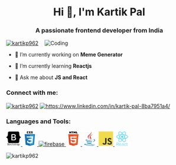 <h1 align="center">Hi 👋, I'm Kartik Pal</h1>
<h3 align="center">A passionate frontend developer from India</h3>
<img align="right" alt="Coding" width="400" src="https://media.giphy.com/media/v1.Y2lkPTc5MGI3NjExMWZlNTQ2OTI0MGJmNjdiYzJmM2IyNGI1YmM5NGI4ODQwMDUzMjYyNSZjdD1n/qgQUggAC3Pfv687qPC/giphy.gif" />

<p align="left"> <a href="https://twitter.com/kartikp962" target="blank"><img src="https://img.shields.io/twitter/follow/kartikp962?logo=twitter&style=for-the-badge" alt="kartikp962" /></a> </p>

- 🔭 I’m currently working on **Meme Generator**

- 🌱 I’m currently learning **Reactjs**

- 💬 Ask me about **JS and React**

<h3 align="left">Connect with me:</h3>
<p align="left">
<a href="https://twitter.com/kartikp962" target="blank"><img align="center" src="https://raw.githubusercontent.com/rahuldkjain/github-profile-readme-generator/master/src/images/icons/Social/twitter.svg" alt="kartikp962" height="30" width="40" /></a>
<a href="https://www.linkedin.com/in/kartik-pal-8ba7951a4/" target="blank"><img align="center" src="https://raw.githubusercontent.com/rahuldkjain/github-profile-readme-generator/master/src/images/icons/Social/linked-in-alt.svg" alt="https://www.linkedin.com/in/kartik-pal-8ba7951a4/" height="30" width="40" /></a>
</p>

<h3 align="left">Languages and Tools:</h3>
<p align="left"> <a href="https://getbootstrap.com" target="_blank" rel="noreferrer"> <img src="https://raw.githubusercontent.com/devicons/devicon/master/icons/bootstrap/bootstrap-plain-wordmark.svg" alt="bootstrap" width="40" height="40"/> </a> <a href="https://www.w3schools.com/css/" target="_blank" rel="noreferrer"> <img src="https://raw.githubusercontent.com/devicons/devicon/master/icons/css3/css3-original-wordmark.svg" alt="css3" width="40" height="40"/> </a> <a href="https://firebase.google.com/" target="_blank" rel="noreferrer"> <img src="https://www.vectorlogo.zone/logos/firebase/firebase-icon.svg" alt="firebase" width="40" height="40"/> </a> <a href="https://www.w3.org/html/" target="_blank" rel="noreferrer"> <img src="https://raw.githubusercontent.com/devicons/devicon/master/icons/html5/html5-original-wordmark.svg" alt="html5" width="40" height="40"/> </a> <a href="https://www.java.com" target="_blank" rel="noreferrer"> <img src="https://raw.githubusercontent.com/devicons/devicon/master/icons/java/java-original.svg" alt="java" width="40" height="40"/> </a> <a href="https://developer.mozilla.org/en-US/docs/Web/JavaScript" target="_blank" rel="noreferrer"> <img src="https://raw.githubusercontent.com/devicons/devicon/master/icons/javascript/javascript-original.svg" alt="javascript" width="40" height="40"/> </a> <a href="https://reactjs.org/" target="_blank" rel="noreferrer"> <img src="https://raw.githubusercontent.com/devicons/devicon/master/icons/react/react-original-wordmark.svg" alt="react" width="40" height="40"/> </a> </p>

<!-- <p><img align="left" src="https://github-readme-stats.vercel.app/api/top-langs?username=kartikp962&show_icons=true&locale=en&layout=compact" alt="kartikp962" /></p> -->

<!-- <p>&nbsp;<img align="center" src="https://github-readme-stats.vercel.app/api?username=kartikp962&show_icons=true&locale=en" alt="kartikp962" /></p> -->

<p><img align="center" src="https://github-readme-streak-stats.herokuapp.com/?user=kartikp962&" alt="kartikp962" /></p>

